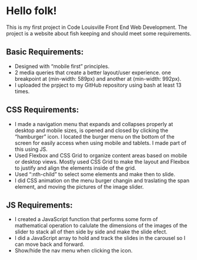 # Hello folk! 
This is my first project in Code Louisville Front End Web Development. The project is a website about fish keeping and should meet some requirements.

## Basic Requirements:
- Designed with “mobile first” principles.
- 2 media queries that create a better layout/user experience. one breakpoint at (min-width: 589px) and another at (min-width: 992px).
- I uploaded the prpject to my GitHub repository using bash at least 13 times.

## CSS Requirements:
- I made a navigation menu that expands and collapses properly at desktop and mobile sizes, is opened and closed by clicking the “hamburger” icon. I located the burger menu on the bottom of the screen for easily access when using mobile and tablets. I made part of this using JS.
- Used Flexbox and CSS Grid to organize content areas based on mobile or desktop views. Mostly used CSS Grid to make the layout and Flexbox to justify and align the elements inside of the grid.
- Used “:nth-child” to select some elements and make then to slide.
- I did CSS animation on the menu burger changin and traslating the span element, and moving the pictures of the image slider.
## JS Requirements:
- I created a JavaScript function that performs some form of mathematical operation to calulate the dimensions of the images of the slider to stack all of then side by side and make the slide efect.
- I did a JavaScript array to hold and track the slides in the carousel so I can move back and forward.
- Show/hide the nav menu when clicking the icon.